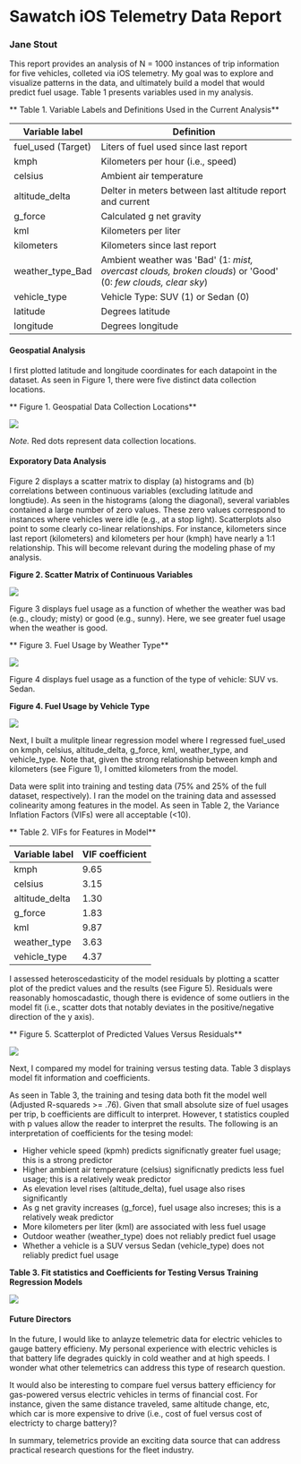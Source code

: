 # Sawatch iOS Telemetry Data Report

### Jane Stout

This report provides an analysis of N = 1000 instances of trip information for five vehicles, colleted via iOS telemetry. My goal was to explore and visualize patterns in the data, and ultimately build a model that would predict fuel usage. Table 1 presents variables used in my analysis.

** Table 1. Variable Labels and Definitions Used in the Current Analysis**

| Variable label          | Definition |
|-------------------------|-----------------|
| fuel_used (Target)      | Liters of fuel used since last report           |
| kmph                    | Kilometers per hour (i.e., speed)         |
| celsius                 | Ambient air temperature            |
| altitude_delta          | Delter in meters between last altitude report and current            |
| g_force                 | Calculated g net gravity            |
| kml                     | Kilometers per liter          |
| kilometers              | Kilometers since last report          |
| weather_type_Bad        | Ambient weather was 'Bad' (1: *mist, overcast clouds, broken clouds*) or 'Good' (0: *few clouds, clear sky*)           |
| vehicle_type            | Vehicle Type: SUV (1) or Sedan (0)            |
| latitude                | Degrees latitude          |
| longitude               | Degrees longitude            |

#### Geospatial Analysis

I first plotted latitude and longitude coordinates for each datapoint in the dataset. As seen in Figure 1, there were five distinct data collection locations.

** Figure 1. Geospatial Data Collection Locations**

![](images/geomap_cropped.png)

*Note.* Red dots represent data collection locations.

#### Exporatory Data Analysis

Figure 2 displays a scatter matrix to display (a) histograms and (b) correlations between continuous variables (excluding latitude and longtiude). As seen in the histograms (along the diagonal), several variables contained a large number of zero values. These zero values correspond to instances where vehicles were idle (e.g., at a stop light). Scatterplots also point to some clearly co-linear relationships. For instance, kilometers since last report (kilometers) and kilometers per hour (kmph) have nearly a 1:1 relationship. This will become relevant during the modeling phase of my analysis.

**Figure 2. Scatter Matrix of Continuous Variables**

![](images/scatmatrix.png)

Figure 3 displays fuel usage as a function of whether the weather was bad (e.g., cloudy; misty) or good (e.g., sunny). Here, we see greater fuel usage when the weather is good.

** Figure 3. Fuel Usage by Weather Type**

![](images/bad_weath.png)

Figure 4 displays fuel usage as a function of the type of vehicle: SUV vs. Sedan.

**Figure 4. Fuel Usage by Vehicle Type**

![](images/type.png)

Next, I built a mulitple linear regression model where I regressed fuel_used on kmph, celsius, altitude_delta, g_force, kml, weather_type, and vehicle_type. Note that, given the strong relationship between kmph and kilometers (see Figure 1), I omitted kilometers from the model.

Data were split into training and testing data (75% and 25% of the full dataset, respectively). I ran the model on the training data and assessed colinearity among features in the model. As seen in Table 2, the Variance Inflation Factors (VIFs) were all acceptable (<10).

** Table 2. VIFs for Features in Model**

| Variable label          | VIF coefficient |
|-------------------------|-----------------|
| kmph                    | 9.65            |
| celsius                 | 3.15            |
| altitude_delta          | 1.30            |
| g_force                 | 1.83            |
| kml                     | 9.87            |
| weather_type            | 3.63            |
| vehicle_type            | 4.37            |

I assessed heteroscedasticity of the model residuals by plotting a scatter plot of the predict values and the results (see Figure 5). Residuals were reasonably homoscadastic, though there is evidence of some outliers in the model fit (i.e., scatter dots that notably deviates in the positive/negative direction of the y axis).

** Figure 5. Scatterplot of Predicted Values Versus Residuals**

![](images/Resids_Training.png)

Next, I compared my model for training versus testing data. Table 3 displays model fit information and coefficients.

As seen in Table 3, the training and tesing data both fit the model well (Adjusted R-squareds >= .76). Given that small absolute size of fuel usages per trip, b coefficients are difficult to interpret. However, t statistics coupled with p values allow the reader to interpret the results. The following is an interpretation of coefficients for the tesing model:

- Higher vehicle speed (kpmh) predicts significnatly greater fuel usage; this is a strong predictor
- Higher ambient air temperature (celsius) significnatly predicts less fuel usage; this is a relatively weak predictor
- As elevation level rises (altitude_delta), fuel usage also rises significantly
- As g net gravity increases (g_force), fuel usage also increses; this is a relatively weak predictor
- More kilometers per liter (kml) are associated with less fuel usage
- Outdoor weather (weather_type) does not reliably predict fuel usage
- Whether a vehicle is a SUV versus Sedan (vehicle_type) does not reliably predict fuel usage


**Table 3. Fit statistics and Coefficients for Testing Versus Training Regression Models**

![](images/Table3.jpg)

<!-- |                <td colspan='5'><b><center> Training Model <td colspan='5'><b><center> Testing Model |
|----------------|----------------|---------|----------|---------|---------|----------------|---------|----------|---------|---------|
|                | <b><i>Adj. R-squared       | <b><i>b | <b><i>SE | <b><i>t | <b><i>p | <b><i>Adj. R-squared | <b><i>b | <b><i>SE | <b><i>t | <b><i>p |
|                | .76            |         |          |         |         | .83            |         |          |         |         |
| constant       |                | .003    | .000     | 18.34   | <.001   |                | .003    | <.001    | 13.48   | <.001   |
| kmph           |                | <.001   | <.001    | 33.26   | <.001   |                | <.001   | <.001    | 22.79   | <.001   |
| celsius        |                | <-.001  | <.001    | -5.53   | <.001   |                | <-.001  | <.001    | -3.10   | .002    |
| altitude_delta |                | .001    | <.001    | 9.85    | <.001   |                | .001    | <.001    | 6.82    | <.001   |
| g_force        |                | .002    | <.001    | 4.94    | <.001   |                | .002    | .001     | 3.96    | <.001   |
| kml            |                | <-.001  | <.001    | -16.12  | <.001   |                | <-.001  | <.001    | -11.22  | <.001   |
| weather_type   |                | <-.001  | <.001    | -2.04   | .04     |                | <-.001  | <.001    | -0.72   | .47     |
| vehicle_type   |                | .001    | <.001    | 5.37    | <.001   |                | <.001   | <.001    | 1.60    | .11     |            -->


#### Future Directors

In the future, I would like to anlayze telemetric data for electric vehicles to gauge battery efficieny. My personal experience with electric vehicles is that battery life degrades quickly in cold weather and at high speeds. I wonder what other telemetrics can address this type of research question.

It would also be interesting to compare fuel versus battery efficiency for gas-powered versus electric vehicles in terms of financial cost. For instance, given the same distance traveled, same altitude change, etc, which car is more expensive to drive (i.e., cost of fuel versus cost of electricty to charge battery)?

In summary, telemetrics provide an exciting data source that can address practical research questions for the fleet industry.
